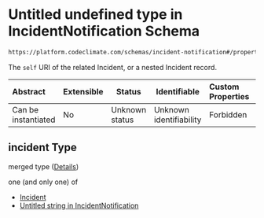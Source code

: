 # Untitled undefined type in IncidentNotification Schema

```txt
https://platform.codeclimate.com/schemas/incident-notification#/properties/incident
```

The `self` URI of the related Incident, or a nested Incident record.


| Abstract            | Extensible | Status         | Identifiable            | Custom Properties | Additional Properties | Access Restrictions | Defined In                                                                                                  |
| :------------------ | ---------- | -------------- | ----------------------- | :---------------- | --------------------- | ------------------- | ----------------------------------------------------------------------------------------------------------- |
| Can be instantiated | No         | Unknown status | Unknown identifiability | Forbidden         | Allowed               | none                | [IncidentNotification.schema.json\*](../../schemas/IncidentNotification.schema.json "open original schema") |

## incident Type

merged type ([Details](incidentnotification-properties-incident.md))

one (and only one) of

-   [Incident](incidentnotification-properties-incident-oneof-incident.md "check type definition")
-   [Untitled string in IncidentNotification](incidentnotification-properties-incident-oneof-1.md "check type definition")

